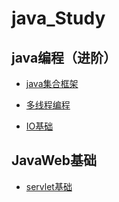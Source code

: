# java_Study
## java编程（进阶）

- [java集合框架](/note/集合框架.md)
- [多线程编程](/note/多线程编程.md)

- [IO基础](/note/IO基础.md)

## JavaWeb基础

- [servlet基础](note/javaweb/servlet.md)